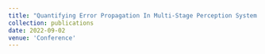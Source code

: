 ```yaml
---
title: "Quantifying Error Propagation In Multi-Stage Perception System of Autonomous Vehicles via Physics-Based Simulation"
collection: publications
date: 2022-09-02
venue: 'Conference'
---
```


